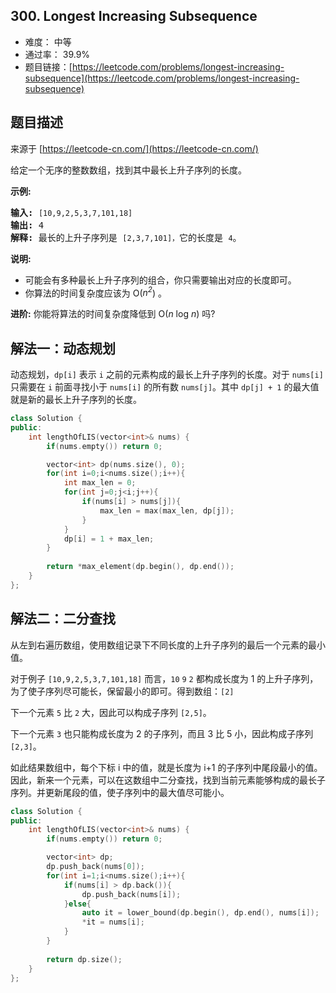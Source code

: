 ## 300. Longest Increasing Subsequence

- 难度： 中等
- 通过率： 39.9%
- 题目链接：[https://leetcode.com/problems/longest-increasing-subsequence](https://leetcode.com/problems/longest-increasing-subsequence)


## 题目描述

来源于 [https://leetcode-cn.com/](https://leetcode-cn.com/)

<p>给定一个无序的整数数组，找到其中最长上升子序列的长度。</p>

<p><strong>示例:</strong></p>

<pre><strong>输入:</strong> <code>[10,9,2,5,3,7,101,18]
</code><strong>输出: </strong>4 
<strong>解释: </strong>最长的上升子序列是&nbsp;<code>[2,3,7,101]，</code>它的长度是 <code>4</code>。</pre>

<p><strong>说明:</strong></p>

<ul>
	<li>可能会有多种最长上升子序列的组合，你只需要输出对应的长度即可。</li>
	<li>你算法的时间复杂度应该为&nbsp;O(<em>n<sup>2</sup></em>) 。</li>
</ul>

<p><strong>进阶:</strong> 你能将算法的时间复杂度降低到&nbsp;O(<em>n</em> log <em>n</em>) 吗?</p>


## 解法一：动态规划

动态规划，`dp[i]` 表示 `i` 之前的元素构成的最长上升子序列的长度。对于 `nums[i]` 只需要在 `i` 前面寻找小于 `nums[i]` 的所有数 `nums[j]`。其中 `dp[j] + 1` 的最大值就是新的最长上升子序列的长度。

```c++
class Solution {
public:
    int lengthOfLIS(vector<int>& nums) {
        if(nums.empty()) return 0;

        vector<int> dp(nums.size(), 0);
        for(int i=0;i<nums.size();i++){
            int max_len = 0;
            for(int j=0;j<i;j++){
                if(nums[i] > nums[j]){
                    max_len = max(max_len, dp[j]);
                }
            }
            dp[i] = 1 + max_len;
        }
        
        return *max_element(dp.begin(), dp.end());
    }
};
```

## 解法二：二分查找

从左到右遍历数组，使用数组记录下不同长度的上升子序列的最后一个元素的最小值。

对于例子 `[10,9,2,5,3,7,101,18]` 而言，`10` `9` `2` 都构成长度为 1 的上升子序列，为了使子序列尽可能长，保留最小的即可。得到数组：`[2]`

下一个元素 `5` 比 `2` 大，因此可以构成子序列 `[2,5]`。

下一个元素 `3` 也只能构成长度为 2 的子序列，而且 3 比 5 小，因此构成子序列 `[2,3]`。

如此结果数组中，每个下标 i 中的值，就是长度为 i+1 的子序列中尾段最小的值。因此，新来一个元素，可以在这数组中二分查找，找到当前元素能够构成的最长子序列。并更新尾段的值，使子序列中的最大值尽可能小。

```c++
class Solution {
public:
    int lengthOfLIS(vector<int>& nums) {
        if(nums.empty()) return 0;

        vector<int> dp;
        dp.push_back(nums[0]);
        for(int i=1;i<nums.size();i++){
            if(nums[i] > dp.back()){
                dp.push_back(nums[i]);
            }else{
                auto it = lower_bound(dp.begin(), dp.end(), nums[i]);
                *it = nums[i];
            }
        }
        
        return dp.size();
    }
};
```